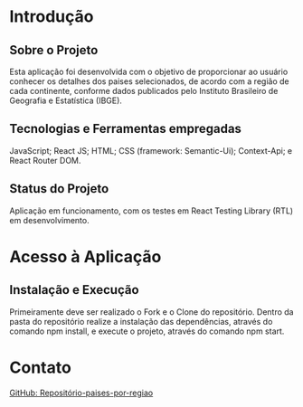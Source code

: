 # Introdução
## Sobre o Projeto
Esta aplicação foi desenvolvida com o objetivo de proporcionar ao usuário conhecer os detalhes dos paises selecionados, de acordo com a região de cada continente, conforme dados publicados pelo Instituto Brasileiro de Geografia e Estatística (IBGE).
## Tecnologias e Ferramentas empregadas
JavaScript;
React JS;
HTML;
CSS (framework: Semantic-Ui);
Context-Api; e
React Router DOM.
## Status do Projeto
Aplicação em funcionamento, com os testes em React Testing Library (RTL) em desenvolvimento.

# Acesso à Aplicação
## Instalação e Execução
Primeiramente deve ser realizado o Fork e o Clone do repositório. Dentro da pasta do repositório realize a instalação das dependências, através do comando npm install, e execute o projeto, através do comando npm start.

# Contato
[GitHub: Repositório-paises-por-regiao](https://github.com/moisesfdasilva/paises-por-regiao)
